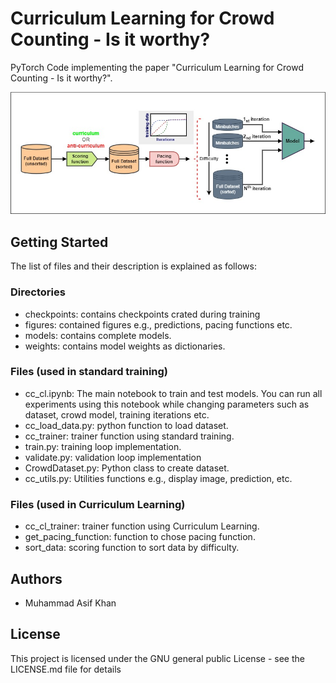 # Curriculum Learning for Crowd Counting - Is it worthy?
PyTorch Code implementing the paper "Curriculum Learning for Crowd Counting - Is it worthy?".

![alt text](https://github.com/muasifk/CLCC/blob/main/clcc.jpg?raw=true)

## Getting Started
The list of files and their description is explained as follows:

### Directories
- checkpoints: contains checkpoints crated during training
- figures: contained figures e.g., predictions, pacing functions etc.
- models: contains complete models.
- weights:  contains model weights as dictionaries.

### Files (used in standard training)
- cc_cl.ipynb:  The main notebook to train and test models. You can run all experiments using this notebook while changing parameters such as dataset, crowd model, training iterations etc.
- cc_load_data.py:  python function to load dataset.
- cc_trainer: trainer function using standard training.
- train.py: training loop implementation.
- validate.py:  validation loop implementation
- CrowdDataset.py:  Python class to create dataset.
- cc_utils.py: Utilities functions e.g., display image, prediction, etc.

### Files (used in Curriculum Learning)
- cc_cl_trainer:  trainer function using Curriculum Learning.
- get_pacing_function:  function to chose pacing function.
- sort_data:  scoring function to sort data by difficulty.


## Authors
- Muhammad Asif Khan

## License
This project is licensed under the GNU general public License - see the LICENSE.md file for details
